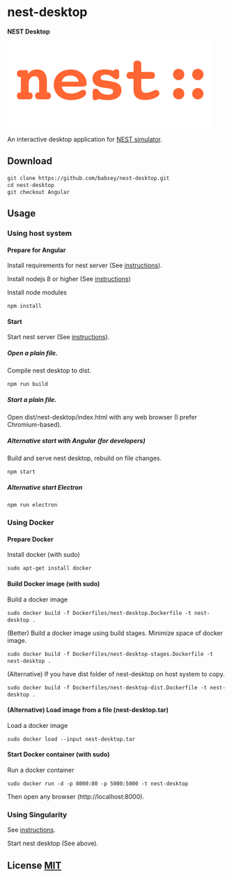 # nest-desktop

**NEST Desktop**

![](./src/img/nest-accent.svg)

An interactive desktop application for [NEST simulator](http://www.nest-simulator.org/).


## Download
```
git clone https://github.com/babsey/nest-desktop.git
cd nest-desktop
git checkout Angular
```


## Usage

### Using host system

#### Prepare for Angular

Install requirements for nest server (See [instructions](https://github.com/babsey/nest-server)).

Install nodejs 8 or higher (See [instructions](https://github.com/nodesource/distributions/blob/master/README.md#installation-instructions))

Install node modules
```
npm install
```

#### Start

Start nest server (See [instructions](https://github.com/babsey/nest-server)).

##### Open a plain file.

Compile nest desktop to dist.
```
npm run build
```

##### Start a plain file.

Open dist/nest-desktop/index.html with any web browser (I prefer Chromium-based).

##### Alternative start with Angular (for developers)

Build and serve nest desktop, rebuild on file changes.
```
npm start
```

##### Alternative start Electron

```
npm run electron
```


### Using Docker

#### Prepare Docker

Install docker (with sudo)
```
sudo apt-get install docker
```

#### Build Docker image (with sudo)

Build a docker image
```
sudo docker build -f Dockerfiles/nest-desktop.Dockerfile -t nest-desktop .
```

(Better) Build a docker image using build stages. Minimize space of docker image.
```
sudo docker build -f Dockerfiles/nest-desktop-stages.Dockerfile -t nest-desktop .
```

(Alternative) If you have dist folder of nest-desktop on host system to copy.
```
sudo docker build -f Dockerfiles/nest-desktop-dist.Dockerfile -t nest-desktop .
```

#### (Alternative) Load image from a file (nest-desktop.tar)

Load a docker image
```
sudo docker load --input nest-desktop.tar
```

#### Start Docker container (with sudo)

Run a docker container
```
sudo docker run -d -p 8000:80 -p 5000:5000 -t nest-desktop
```

Then open any browser (http://localhost:8000).



### Using Singularity

See [instructions](https://github.com/babsey/nest-server#using-singularity).

Start nest desktop (See above).

## License [MIT](LICENSE)
